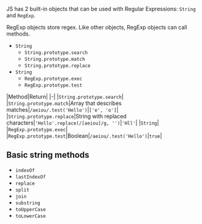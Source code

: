 JS has 2 built-in objects that can be used with Regular Expressions: `String` and `RegExp`.

RegExp objects store regex. Like other objects, RegExp objects can call methods.

- `String`
  - `String.prototype.search`
  - `String.prototype.match`
  - `String.prototype.replace`
- `String`
  - `RegExp.prototype.exec`
  - `RegExp.prototype.test`

|Method|Return|
|-|
|`String.prototype.search`|
|`String.prototype.match`|Array that describes matches|`/aeiou/.test('Hello')`|`['e', 'o']`|
|`String.prototype.replace`|String with replaced characters|`'Hello'.replace(/[aeiou]/g, '')`|`'Hll'`|
|`String`|
|`RegExp.prototype.exec`|
|`RegExp.prototype.test`|Boolean|`/aeiou/.test('Hello')`|`true`|

## Basic string methods

- `indexOf`
- `lastIndexOf`
- `replace`
- `split`
- `join`
- `substring`
- `toUpperCase`
- `toLowerCase`